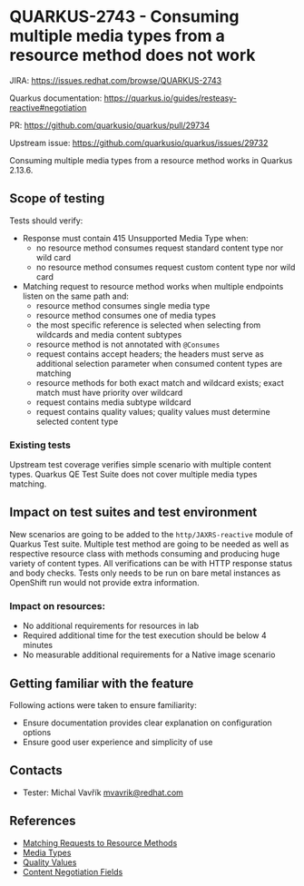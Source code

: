# QUARKUS-2743 - Consuming multiple media types from a resource method does not work

JIRA: https://issues.redhat.com/browse/QUARKUS-2743

Quarkus documentation: https://quarkus.io/guides/resteasy-reactive#negotiation

PR: https://github.com/quarkusio/quarkus/pull/29734

Upstream issue: https://github.com/quarkusio/quarkus/issues/29732

Consuming multiple media types from a resource method works in Quarkus 2.13.6.

## Scope of testing

Tests should verify:

- Response must contain 415 Unsupported Media Type when:
  - no resource method consumes request standard content type nor wild card
  - no resource method consumes request custom content type nor wild card
- Matching request to resource method works when multiple endpoints listen on the same path and:
  - resource method consumes single media type
  - resource method consumes one of media types
  - the most specific reference is selected when selecting from wildcards and media content subtypes
  - resource method is not annotated with `@Consumes`
  - request contains accept headers; the headers must serve as additional selection parameter when consumed content types are matching
  - resource methods for both exact match and wildcard exists; exact match must have priority over wildcard
  - request contains media subtype wildcard
  - request contains quality values; quality values must determine selected content type

### Existing tests
Upstream test coverage verifies simple scenario with multiple content types. 
Quarkus QE Test Suite does not cover multiple media types matching.

## Impact on test suites and test environment

New scenarios are going to be added to the `http/JAXRS-reactive` module of Quarkus Test suite. Multiple test method are
going to be needed as well as respective resource class with methods consuming and producing huge variety of content types.
All verifications can be with HTTP response status and body checks.
Tests only needs to be run on bare metal instances as OpenShift run would not provide extra information.

### Impact on resources:

- No additional requirements for resources in lab
- Required additional time for the test execution should be below 4 minutes
- No measurable additional requirements for a Native image scenario

## Getting familiar with the feature

Following actions were taken to ensure familiarity:
- Ensure documentation provides clear explanation on configuration options
- Ensure good user experience and simplicity of use

## Contacts

* Tester: Michal Vavřík <mvavrik@redhat.com>

## References

- [Matching Requests to Resource Methods](https://jakarta.ee/specifications/restful-ws/3.1/jakarta-restful-ws-spec-3.1.html#mapping_requests_to_java_methods)
- [Media Types](https://www.iana.org/assignments/media-types/media-types.xhtml)
- [Quality Values](https://www.rfc-editor.org/rfc/rfc9110.html#section-12.4.2)
- [Content Negotiation Fields](https://www.rfc-editor.org/rfc/rfc9110.html#section-12.5)